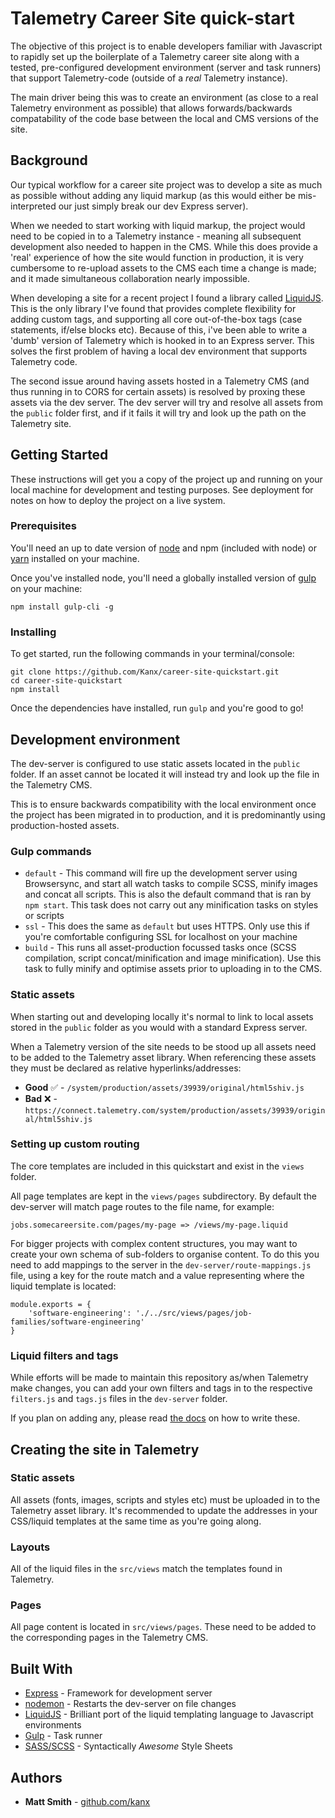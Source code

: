 # Talemetry Career Site quick-start


The objective of this project is to enable developers familiar with Javascript to rapidly set up the boilerplate of a Talemetry career site along with a tested, pre-configured development environment (server and task runners) that support Talemetry-code (outside of a _real_ Talemetry instance).

 The main driver being this was to create an environment (as close to a real Talemetry environment as possible) that allows forwards/backwards compatability of the code base between the local and CMS versions of the site.

## Background
Our typical workflow for a career site project was to develop a site as much as possible without adding any liquid markup (as this would either be mis-interpreted our just simply break our dev Express server). 


When we needed to start working with liquid markup, the project would need to be copied in to a Talemetry instance - meaning all subsequent development also needed to happen in the CMS. While this does provide a 'real' experience of how the site would function in production, it is very cumbersome to re-upload assets to the CMS each time a change is made; and it made simultaneous collaboration nearly impossible.

When developing a site for a recent project I found a library called [LiquidJS](https://www.npmjs.com/package/liquidjs). This is the only library I've found that provides complete flexibility for adding custom tags, and supporting all core out-of-the-box tags (case statements, if/else blocks etc). Because of this, i've been able to write a 'dumb' version of Talemetry which is hooked in to an Express server. This solves the first problem of having a local dev environment that supports Talemetry code.

The second issue around having assets hosted in a Talemetry CMS (and thus running in to CORS for certain assets) is resolved by proxing these assets via the dev server. The dev server will try and resolve all assets from the `public` folder first, and if it fails it will try and look up the path on the Talemetry site.



## Getting Started

These instructions will get you a copy of the project up and running on your local machine for development and testing purposes. See deployment for notes on how to deploy the project on a live system.

### Prerequisites

You'll need an up to date version of [node](https://nodejs.org/en/) and npm (included with node) or [yarn](https://yarnpkg.com/en/) installed on your machine.

Once you've installed node, you'll need a globally installed version of [gulp](https://gulpjs.com/) on your machine:

```
npm install gulp-cli -g
```

### Installing

To get started, run the following commands in your terminal/console:

```
git clone https://github.com/Kanx/career-site-quickstart.git
cd career-site-quickstart
npm install
```
Once the dependencies have installed, run `gulp` and you're good to go! 

## Development environment

The dev-server is configured to use static assets located in the `public` folder. If an asset cannot be located it will instead try and look up the file in the Talemetry CMS.

This is to ensure backwards compatibility with the local environment once the project has been migrated in to production, and it is predominantly using production-hosted assets.


### Gulp commands

* `default` - This command will fire up the development server using Browsersync, and start all watch tasks to compile SCSS, minify images and concat all scripts. This is also the default command that is ran by `npm start`. This task does not carry out any minification tasks on styles or scripts
* `ssl` - This does the same as `default` but uses HTTPS. Only use this if you're comfortable configuring SSL for localhost on your machine 
* `build` - This runs all asset-production focussed tasks once (SCSS compilation, script concat/minification and image minification). Use this task to fully minify and optimise assets prior to uploading in to the CMS.
### Static assets

When starting out and developing locally it's normal to link to local assets stored in the `public` folder as you would with a standard Express server.

When a Talemetry version of the site needs to be stood up all assets need to be added to the Talemetry asset library. When referencing these assets they must be declared as relative hyperlinks/addresses:
 
 * **Good** ✅ - `/system/production/assets/39939/original/html5shiv.js`
 * **Bad** ❌ - `https://connect.talemetry.com/system/production/assets/39939/original/html5shiv.js`


### Setting up custom routing

The core templates are included in this quickstart and exist in the `views` folder.

All page templates are kept in the `views/pages` subdirectory. By default the dev-server will match page routes to the file name, for example:

`jobs.somecareersite.com/pages/my-page => /views/my-page.liquid`

For bigger projects with complex content structures, you may want to create your own schema of sub-folders to organise content. To do this you need to add mappings to the server in the `dev-server/route-mappings.js` file, using a key for the route match and a value representing where the liquid template is located:

```$javascript
module.exports = {
    'software-engineering': './../src/views/pages/job-families/software-engineering'
}
```

### Liquid filters and tags
While efforts will be made to maintain this repository as/when Talemetry make changes, you can add your own filters and tags in to the respective `filters.js` and `tags.js` files in the `dev-server` folder.

If you plan on adding any, please read [the docs](https://www.npmjs.com/package/liquidjs) on how to write these.

## Creating the site in Talemetry

### Static assets
All assets (fonts, images, scripts and styles etc) must be uploaded in to the Talemetry asset library. It's recommended to update the addresses in your CSS/liquid templates at the same time as you're going along.

### Layouts
All of the liquid files in the `src/views` match the templates found in Talemetry.

### Pages
All page content is located in `src/views/pages`. These need to be added to the corresponding pages in the Talemetry CMS.

## Built With

* [Express](https://expressjs.com/) - Framework for development server
* [nodemon](https://nodemon.io/) - Restarts the dev-server on file changes
* [LiquidJS](https://www.npmjs.com/package/liquidjs) - Brilliant port of the liquid templating language to Javascript environments
* [Gulp](https://gulpjs.com/) - Task runner
* [SASS/SCSS](https://sass-lang.com/) - Syntactically _Awesome_ Style Sheets

## Authors

* **Matt Smith** - [github.com/kanx](https://github.com/kanx)

